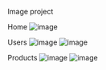 Image project

Home
![image](https://github.com/hao1202/react-admin/assets/123229683/610edae1-e941-4e55-8781-4841b3640943)

Users
![image](https://github.com/hao1202/react-admin/assets/123229683/7c83b2e0-d57b-41b0-a8c3-9c3124b35391)
![image](https://github.com/hao1202/react-admin/assets/123229683/57f926ef-1a66-45cb-bb8c-b715af9cf6a1)

Products
![image](https://github.com/hao1202/react-admin/assets/123229683/a0a5b6d9-a133-41b0-a1f9-bf5f266c71db)
![image](https://github.com/hao1202/react-admin/assets/123229683/5ef9401c-69fb-4c22-bd0b-f1d55e269626)
